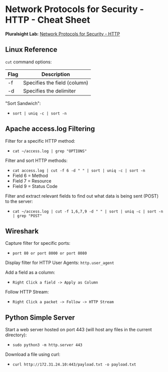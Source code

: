 # Network Protocols for Security - HTTP - Cheat Sheet

**Pluralsight Lab:** [Network Protocols for Security - HTTP](https://app.pluralsight.com/labs/detail/c72816ed-0857-481e-aaee-9ed24f94d285/toc)

## Linux Reference
`cut` command options:

| Flag | Description                  |
| ---- | ---------------------------- |
| -f   | Specifies the field (column) |
| -d   | Specifies the delimiter      | 

"Sort Sandwich":
- `sort | uniq -c | sort -n`

## Apache access.log Filtering
Filter for a specific HTTP method:
- `cat ~/access.log | grep "OPTIONS"`

Filter and sort HTTP methods:
- `cat access.log | cut -f 6 -d " " | sort | uniq -c | sort -n`
- Field 6 = Method
- Field 7 = Resource
- Field 9 = Status Code

Filter and extract relevant fields to find out what data is being sent (POST) to the server:
- `cat ~/access.log | cut -f 1,6,7,9 -d " " | sort | uniq -c | sort -n | grep "POST"`

## Wireshark
Capture filter for specific ports:
- `port 80 or port 8000 or port 8080`

Display filter for HTTP User Agents:
`http.user_agent`

Add a field as a column:
- `Right Click a field -> Apply as Column`

Follow HTTP Stream:
- `Right Click a packet -> Follow -> HTTP Stream`

## Python Simple Server
Start a web server hosted on port 443 (will host any files in the current directory):
- `sudo python3 -m http.server 443`

Download a file using curl:
- `curl http://172.31.24.10:443/payload.txt -o payload.txt`


